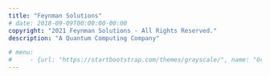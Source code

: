 ```yaml
---
title: "Feynman Solutions"
# date: 2018-09-09T00:00:00-00:00
copyright: "2021 Feynman Solutions - All Rights Reserved."
description: "A Quantum Computing Company"

# menu:
#     - {url: "https://startbootstrap.com/themes/grayscale/", name: "Original"}
---
```

